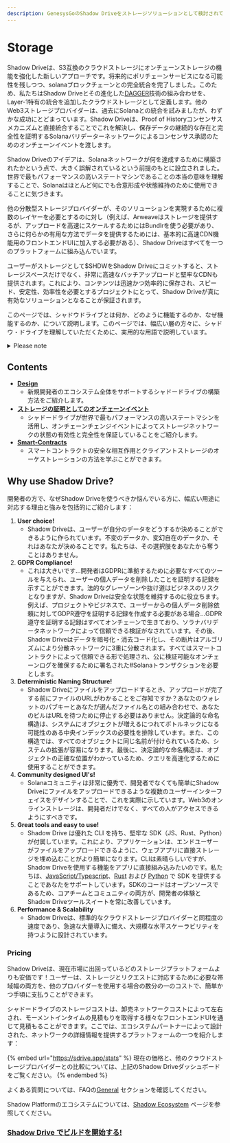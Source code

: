 ```yaml
---
description: GenesysGoのShadow Driveをストレージソリューションとして検討されている方向けの資料です。
---
```


# Storage

Shadow Driveは、S3互換のクラウドストレージにオンチェーンストレージの機能を強化した新しいアプローチです。将来的にポリチェーンサービスになる可能性を残しつつ、solanaブロックチェーンとの完全統合を完了しました。このため、私たちはShadow Driveとその進化した[DAGGER](../dagger.md)技術の組み合わせを、Layer-1特有の統合を追加したクラウドストレージとして定義します。他のWeb3ストレージプロバイダーは、過去にSolanaとの統合を試みましたが、わずかな成功にとどまっています。Shadow Driveは、Proof of Historyコンセンサスメカニズムと直接統合することでこれを解決し、保存データの継続的な存在と完全性を証明するSolanaバリデーターネットワークによるコンセンサス承認のためのオンチェーンイベントを渡します。

Shadow Driveのアイデアは、Solanaネットワークが何を達成するために構築されたかという点で、大きく誤解されているという前提のもとに設立されました。世界で最もパフォーマンスの高いステートマシンであることの本当の意味を理解することで、Solanaはほとんど何にでも合意形成や状態維持のために使用できることに気づきます。

他の分散型ストレージプロバイダーが、そのソリューションを実現するために複数のレイヤーを必要とするのに対し（例えば、Arweaveはストレージを提供するが、アップロードを高速にスケールするためにはBundlrを使う必要があり、さらに何らかの有用な方法でデータを提供するためには、基本的に高速CDN機能用のフロントエンドUIに加入する必要がある）、Shadow Driveはすべてを一つのプラットフォームに組み込んでいます。

ユーザーがストレージとして$SHDWをShadow Driveにコミットすると、ストレージスペースだけでなく、非常に高速なバッチアップロードと堅牢なCDNも提供されます。これにより、コンテンツは迅速かつ効率的に保存され、スピード、安定性、効率性を必要とするプロジェクトにとって、Shadow Driveが真に有効なソリューションとなることが保証されます。

このページでは、シャドウドライブとは何か、どのように機能するのか、なぜ機能するのか、について説明します。このページでは、幅広い層の方々に、シャドウ・ドライブを理解していただくために、実用的な用語で説明しています。

<details>

<summary>Please note</summary>

_この資料は、GenesysGoとSolanaのアーキテクチャ全体に関する基本的な知識を前提としています。Solanaのアーキテクチャに詳しくない場合は、Solanaバリデーターがどのように "Account State" を保存するか、 "AccountsDB" とは何か、そして "on-chain accounts" の作成には何が必要かについて時間をかけて学ぶことを強くお勧めします。SolanaのDiscord（discord.gg/Solana）を見て、dev-resourcesチャンネルをチェックして、もっと勉強してください。_

</details>

## **Contents**

* [**Design**](design.md)
  * 新規開発者のエコシステム全体をサポートするシャドードライブの構築方法をご紹介します。
* [**ストレージの証明としてのオンチェーンイベント**](on-chain-proofs.md)
  * シャドードライブが世界で最もパフォーマンスの高いステートマシンを活用し、オンチェーンチェンジイベントによってストレージネットワークの状態の有効性と完全性を保証していることをご紹介します。
* [**Smart-Contracts**](smart-contracts.md)
  * スマートコントラクトの安全な相互作用とクライアントストレージのオーケストレーションの方法を学ぶことができます。

## **Why use Shadow Drive?**

開発者の方で、なぜShadow Driveを使うべきか悩んでいる方に、幅広い用途に対応する理由と強みを包括的にご紹介します：

1. **User choice!**
   * Shadow Driveは、ユーザーが自分のデータをどうするか決めることができるように作られています。不変のデータか、変幻自在のデータか、それはあなたが決めることです。私たちは、その選択肢をあなたから奪うことはありません。
2. **GDPR Compliance!**
   * これは大きいです...開発者はGDPRに準拠するために必要なすべてのツールを与えられ、ユーザーの個人データを削除したことを証明する記録を示すことができます。法的なグレーゾーンや抜け道はビジネスのリスクとなりますが、Shadow Driveは安全な状態を維持するのに役立ちます。例えば、プロジェクトやビジネスで、ユーザーからの個人データ削除依頼に対してGDPR遵守を証明する記録を作成する必要がある場合...GDPR遵守を証明する記録はすべてオンチェーンで生きており、ソラナバリデータネットワークによって信頼できる検証がなされています。その後、Shadow Driveはデータを暗号化・消去コード化し、その断片はアルゴリズムにより分散ネットワークに3重に分散されます。すべてはスマートコントラクトによって信頼できる形で処理され、公に検証可能なオンチェーンログを確保するために署名された#Solanaトランザクションを必要とします。
3. **Deterministic Naming Structure!**
   * Shadow Driveにファイルをアップロードするとき、アップロードが完了する前にファイルのURLがわかることをご存知ですか？あなたのウォレットのパブキーとあなたが選んだファイル名との組み合わせで、あなたのビルはURLを待つために停止する必要はありません。決定論的な命名構造は、システムにオブジェクトが増えるにつれてボトルネックになる可能性のある中央インデックスの必要性を排除しています。また、この構造では、すべてのオブジェクトに同じ名前が付けられているため、システムの拡張が容易になります。最後に、決定論的な命名構造は、オブジェクトの正確な位置がわかっているため、クエリを高速化するために使用することができます。
4. **Community designed UI's!**
   * Solanaコミュニティは非常に優秀で、開発者でなくても簡単にShadow Driveにファイルをアップロードできるような複数のユーザーインターフェイスをデザインすることで、これを実際に示しています。Web3のオンラインストレージは、開発者だけでなく、すべての人がアクセスできるようにすべきです。
5. **Great tools and easy to use!**
   * Shadow Drive は優れた CLI を持ち、堅牢な SDK（JS、Rust、Python）が付属しています。これにより、アプリケーションは、エンドユーザーがファイルをアップロードできるように、ウェブアプリに直接ストレージを埋め込むことがより簡単になります。CLIは素晴らしいですが、Shadow Driveを使用する機能をアプリに直接組み込みたいのです。私たちは、[JavaScript/Typescript](../../build/shadow-drive/sdk-javascript.md)、[Rust](../../build/shadow-drive/sdk-rust.md) および [Python](../../build/shadow-drive/sdk-python.md) で SDK を提供することであなたをサポートしています。SDKのコードはオープンソースであるため、コアチームとコミュニティの両方が、開発者の体験とShadow Driveツールスイートを常に改善しています。
6. **Performance & Scalability**
   * Shadow Driveは、標準的なクラウドストレージプロバイダーと同程度の速度であり、急速な大量導入に備え、大規模な水平スケーラビリティを持つように設計されています。

### Pricing

Shadow Driveは、現在市場に出回っているどのストレージプラットフォームよりも安価です！ユーザーは、ストレージとリクエストに対応するために必要な帯域幅の両方を、他のプロバイダーを使用する場合の数分の一のコストで、簡単かつ手頃に支払うことができます。

シャドードライブのストレージコストは、卸売ネットワークコストによって左右され、モーメントインタイムの見積もりを取得する様々なフロントエンドUIを通じて見積もることができます。ここでは、エコシステムパートナーによって設計された、ネットワークの詳細情報を提供するプラットフォームの一つを紹介します：

{% embed url="https://sdrive.app/stats" %}
現在の価格と、他のクラウドストレージプロバイダーとの比較については、上記のShadow Driveダッシュボードをご覧ください。
{% endembed %}

よくある質問については、FAQの[General](../../build/shadow-drive/support-and-faq.md) セクションを確認してください。

Shadow Platformのエコシステムについては、[Shadow Ecosystem](broken-reference) ページを参照してください。

### [**Shadow Drive でビルドを開始する!**](../../build/shadow-drive/)
